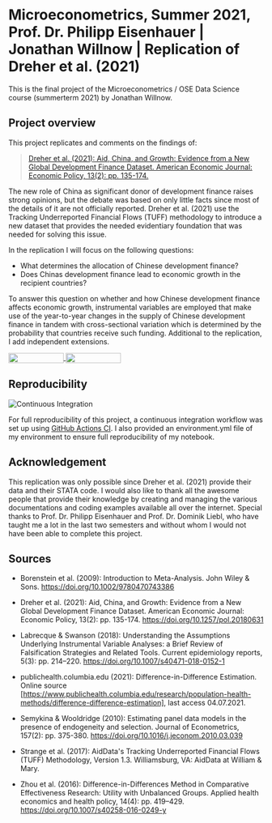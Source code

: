 # Microeconometrics, Summer 2021, Prof. Dr. Philipp Eisenhauer | Jonathan Willnow | Replication of Dreher et al. (2021) 

This is the final project of the Microeconometrics / OSE Data Science course (summerterm 2021) by Jonathan Willnow. 

## Project overview

This project replicates and comments on the findings of:
> [Dreher et al. (2021): Aid, China, and Growth: Evidence from a New Global Development Finance Dataset. American Economic Journal: Economic Policy, 13(2): pp. 135-174.](https://www.aeaweb.org/articles?id=10.1257/pol.20180631)

The new role of China as significant donor of development finance raises strong opinions, but the debate was based on only little facts since most of the details of it are not officially reported. Dreher et al. (2021) use the Tracking Underreported Financial Flows (TUFF) methodology to introduce a new dataset that provides the needed evidentiary foundation that was needed for solving this issue.

In the replication I will focus on the following questions: 

* What determines the allocation of Chinese development finance?
* Does Chinas development finance lead to economic growth in the recipient countries?

To answer this question on whether and how Chinese development finance affects economic growth, instrumental variables are employed that make use of the year-to-year changes in the supply of Chinese development finance in tandem with cross-sectional variation which is determined by the probability that countries receive such funding. Additional to the replication, I add independent extensions. 



<a href="https://nbviewer.jupyter.org/github/OpenSourceEconomics/ose-data-science-course-project-JonathanWillnow/blob/master/JonathanWillnowOSE.ipynb"
   target="_parent">
   <img align="center"
  src="https://raw.githubusercontent.com/jupyter/design/master/logos/Badges/nbviewer_badge.png"
      width="109" height="20">
</a>
<a href="https://mybinder.org/v2/gh/OpenSourceEconomics/ose-data-science-course-project-JonathanWillnow/master?filepath=JonathanWillnowOSE.ipynb"
    target="_parent">
    <img align="center"
       src="https://mybinder.org/badge_logo.svg"
       width="109" height="20">
</a>

## Reproducibility


![Continuous Integration](https://github.com/OpenSourceEconomics/ose-template-course-project/workflows/Continuous%20Integration/badge.svg)

For full reproducibility of this project, a continuous integration workflow was set up using [GitHub Actions CI](https://docs.github.com/en/actions). I also provided an environment.yml file of my environment to ensure full reproducibility of my notebook.


## Acknowledgement

This replication was only possible since Dreher et al. (2021) provide their data and their STATA code. I would also like to thank all the awesome people that provide their knowledge by creating and managing the various documentations and coding examples available all over the internet. Special thanks to Prof. Dr. Philipp Eisenhauer and Prof. Dr. Dominik Liebl, who have taught me a lot in the last two semesters and without whom I would not have been able to complete this project.


## Sources


* Borenstein et al. (2009): Introduction to Meta-Analysis. John Wiley & Sons. https://doi.org/10.1002/9780470743386


* Dreher et al. (2021): Aid, China, and Growth: Evidence from a New Global Development Finance Dataset. American Economic Journal: Economic Policy, 13(2): pp. 135-174. https://doi.org/10.1257/pol.20180631


* Labrecque & Swanson (2018): Understanding the Assumptions Underlying Instrumental Variable Analyses: a Brief Review of Falsification Strategies and Related Tools. Current epidemiology reports, 5(3): pp. 214–220. https://doi.org/10.1007/s40471-018-0152-1


* publichealth.columbia.edu (2021): Difference-in-Difference Estimation. Online source [https://www.publichealth.columbia.edu/research/population-health-methods/difference-difference-estimation], last access 04.07.2021.


* Semykina & Wooldridge (2010): Estimating panel data models in the presence of endogeneity and selection. Journal of Econometrics, 157(2): pp. 375-380. https://doi.org/10.1016/j.jeconom.2010.03.039


* Strange et al. (2017): AidData's Tracking Underreported Financial Flows (TUFF) Methodology, Version 1.3. Williamsburg, VA: AidData at William & Mary.


* Zhou et al. (2016): Difference-in-Differences Method in Comparative Effectiveness Research: Utility with Unbalanced Groups. Applied health economics and health policy, 14(4): pp. 419–429. https://doi.org/10.1007/s40258-016-0249-y










